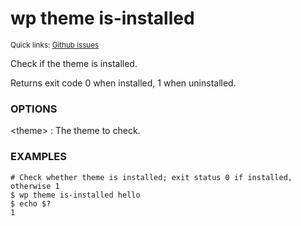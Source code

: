 # wp theme is-installed

<small>Quick links: <a href="https://github.com/issues?q=is%3Aopen+label%3Acommand%3Atheme-is-installed+sort%3Aupdated-desc+org%3Awp-cli">Github issues</a></small>

Check if the theme is installed.

Returns exit code 0 when installed, 1 when uninstalled.

### OPTIONS

&lt;theme&gt;
: The theme to check.

### EXAMPLES

    # Check whether theme is installed; exit status 0 if installed, otherwise 1
    $ wp theme is-installed hello
    $ echo $?
    1


